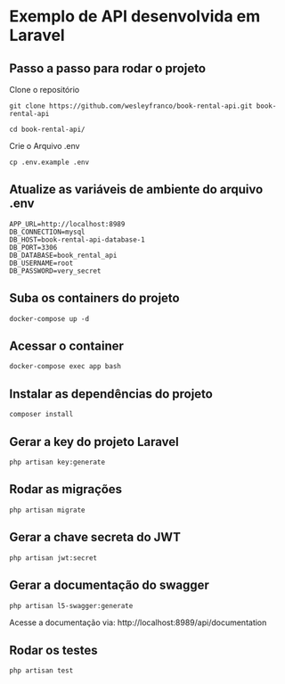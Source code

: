 # Exemplo de API desenvolvida em Laravel

## Passo a passo para rodar o projeto
<p>Clone o repositório</p>

```
git clone https://github.com/wesleyfranco/book-rental-api.git book-rental-api
```

```
cd book-rental-api/
```
<p>Crie o Arquivo .env</p>

```
cp .env.example .env
```
## Atualize as variáveis de ambiente do arquivo .env

```
APP_URL=http://localhost:8989
DB_CONNECTION=mysql
DB_HOST=book-rental-api-database-1
DB_PORT=3306
DB_DATABASE=book_rental_api
DB_USERNAME=root
DB_PASSWORD=very_secret
```

## Suba os containers do projeto
```
docker-compose up -d
```

## Acessar o container
```
docker-compose exec app bash
```

## Instalar as dependências do projeto
```
composer install
```

## Gerar a key do projeto Laravel
```
php artisan key:generate
```
## Rodar as migrações
```
php artisan migrate
```
## Gerar a chave secreta do JWT
```
php artisan jwt:secret
```
## Gerar a documentação do swagger
```
php artisan l5-swagger:generate
```
<p>Acesse a documentação via: http://localhost:8989/api/documentation</p>

## Rodar os testes
```
php artisan test
```